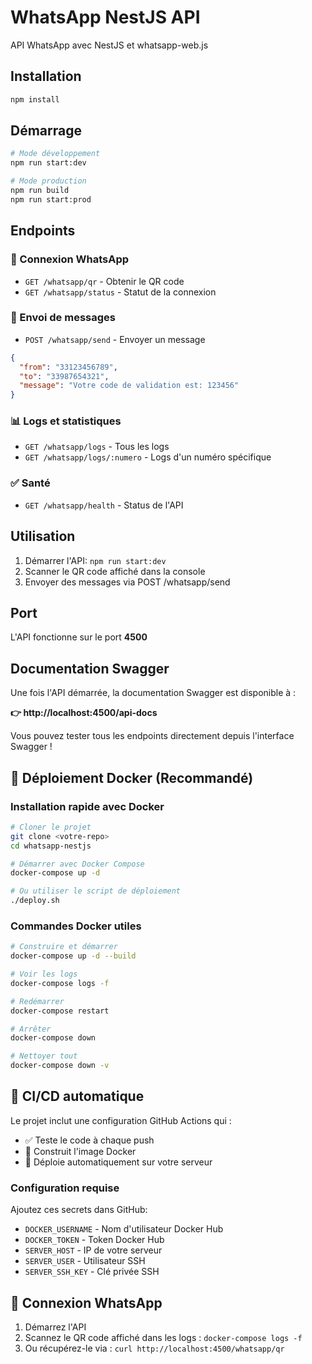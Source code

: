 # WhatsApp NestJS API

API WhatsApp avec NestJS et whatsapp-web.js

## Installation

```bash
npm install
```

## Démarrage

```bash
# Mode développement
npm run start:dev

# Mode production
npm run build
npm run start:prod
```

## Endpoints

### 📱 Connexion WhatsApp
- `GET /whatsapp/qr` - Obtenir le QR code
- `GET /whatsapp/status` - Statut de la connexion

### 📨 Envoi de messages
- `POST /whatsapp/send` - Envoyer un message

```json
{
  "from": "33123456789",
  "to": "33987654321", 
  "message": "Votre code de validation est: 123456"
}
```

### 📊 Logs et statistiques
- `GET /whatsapp/logs` - Tous les logs
- `GET /whatsapp/logs/:numero` - Logs d'un numéro spécifique

### ✅ Santé
- `GET /whatsapp/health` - Status de l'API

## Utilisation

1. Démarrer l'API: `npm run start:dev`
2. Scanner le QR code affiché dans la console
3. Envoyer des messages via POST /whatsapp/send

## Port

L'API fonctionne sur le port **4500**

## Documentation Swagger

Une fois l'API démarrée, la documentation Swagger est disponible à :

**👉 http://localhost:4500/api-docs**

Vous pouvez tester tous les endpoints directement depuis l'interface Swagger !

## 🐳 Déploiement Docker (Recommandé)

### Installation rapide avec Docker

```bash
# Cloner le projet
git clone <votre-repo>
cd whatsapp-nestjs

# Démarrer avec Docker Compose
docker-compose up -d

# Ou utiliser le script de déploiement
./deploy.sh
```

### Commandes Docker utiles

```bash
# Construire et démarrer
docker-compose up -d --build

# Voir les logs
docker-compose logs -f

# Redémarrer
docker-compose restart

# Arrêter
docker-compose down

# Nettoyer tout
docker-compose down -v
```

## 🚀 CI/CD automatique

Le projet inclut une configuration GitHub Actions qui :
- ✅ Teste le code à chaque push
- 🐳 Construit l'image Docker
- 🚀 Déploie automatiquement sur votre serveur

### Configuration requise

Ajoutez ces secrets dans GitHub:
- `DOCKER_USERNAME` - Nom d'utilisateur Docker Hub
- `DOCKER_TOKEN` - Token Docker Hub
- `SERVER_HOST` - IP de votre serveur
- `SERVER_USER` - Utilisateur SSH
- `SERVER_SSH_KEY` - Clé privée SSH

## 📱 Connexion WhatsApp

1. Démarrez l'API
2. Scannez le QR code affiché dans les logs : `docker-compose logs -f`
3. Ou récupérez-le via : `curl http://localhost:4500/whatsapp/qr`